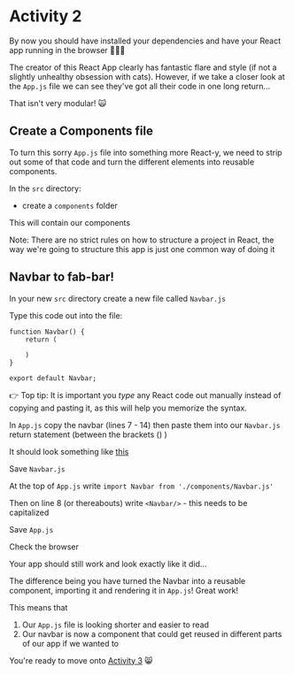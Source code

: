 # Activity 2

By now you should have installed your dependencies and have your React app running in the browser 🏃‍♀️💨

The creator of this React App clearly has fantastic flare and style (if not a slightly unhealthy obsession with cats). However, if we take a closer look at the `App.js` file we can see they've got all their code in one long return... 

That isn't very modular! 🙀

## Create a Components file

To turn this sorry `App.js` file into something more React-y, we need to strip out some of that code and turn the different elements into reusable components.

In the `src` directory:

- create a `components` folder 

This will contain our components

Note: There are no strict rules on how to structure a project in React, the way we're going to structure this app is just one common way of doing it

## Navbar to fab-bar! 

In your new `src` directory create a new file called `Navbar.js`

Type this code out into the file:

```
function Navbar() {
    return (
        
    )
}

export default Navbar;
```

👉 Top tip: It is important you *type* any React code out manually instead of copying and pasting it, as this will help you memorize the syntax.

In `App.js` copy the navbar (lines 7 - 14) then paste them into our `Navbar.js` return statement (between the brackets () )

It should look something like [this](https://github.com/techreturners/learner-materials-intro-to-react/blob/activity-4-example-solution/src/components/Navbar.js)

Save `Navbar.js`

At the top of `App.js` write `import Navbar from './components/Navbar.js'`

Then on line 8 (or thereabouts) write `<Navbar/>` - this needs to be capitalized 

Save `App.js`

Check the browser

Your app should still work and look exactly like it did... 

The difference being you have turned the Navbar into a reusable component, importing it and rendering it in `App.js`! Great work! 

This means that 

1. Our `App.js` file is looking shorter and easier to read
2. Our navbar is now a component that could get reused in different parts of our app if we wanted to

You're ready to move onto [Activity 3](./activity-3.md) 😸





